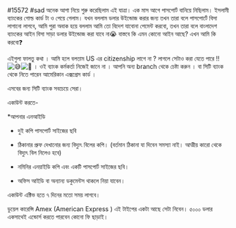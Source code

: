 #15572 #sad অনেক আশা নিয়ে শুরু করেছিলাম এই যাত্রা। এক মাস আগে পাসপোর্ট বানিয়ে নিছিলাম। ইসলামী ব্যাংকের গোল্ড কার্ড টা ও পেয়ে গেলাম। যখন বললাম ডলার উইন্ডোজ করার জন্য তখন তারা বলে পাসপোর্টে বিসা লাগানো লাগবে, আমি পুরা অবাক হয়ে বললাম আমি তো বিদেশ যাবোনা পেমেন্ট করবো, তখন তারা বলে বাংলাদেশ ব্যাংকের আইন বিসা সাড়া ডলার উইন্ডোজ করা যাবে না😭 বাস্তবে কি এমন কোনো আইন আছে? এখন আমি কি করবো❓

এইগুলা ফালতু কথা । আমি হলে বলতাম US এর citizenship লাগে না ? লাগলে সেটাও করা যেতে পারে !! ![😅](https://static.xx.fbcdn.net/images/emoji.php/v9/t53/1/16/1f605.png)![🥲](https://static.xx.fbcdn.net/images/emoji.php/v9/tec/1/16/1f972.png) । ওই ব্যাংক কর্মকর্তা নিজেই জানে না । আপনি অন্য branch থেকে চেষ্টা করুন । বা সিটি ব্যাংক থেকে নিতে পারেন আমেরিকান এক্সপ্রেস কার্ড ।


এসবের জন্য সিটি ব্যাংক সবচেয়ে সেরা।

একাউন্ট করতে-

*আপনার এনআইডি

* দুই কপি পাসপোর্ট সাইজের ছবি

* ঠিকানার প্রুফ দেখানোর জন্য বিদ্যুৎ বিলের কপি। (বর্তমান ঠিকানা যা দিবেন সমস্যা নাই। আত্মীয় কারো থেকে বিদ্যুৎ বিল নিলেও হবে)

* নমিনির এনয়াইডি কপি এবং একটি পাসপোর্ট সাইজের ছবি।

* অফিস আইডি বা অন্যান্য ডকুমেন্টস থাকলে নিয়া যাবেন।

একাউন্ট এক্টিভ হতে ৭ দিনের মতো সময় লাগবে।

ডুয়েল কারেন্সি Amex (American Express ) এই টাইপের একটা আছে সেটা নিবেন। ৫০০০ ডলার একসাথেই এন্ডোর্স করতে পারবেন কোনো ফি ছাড়াই।